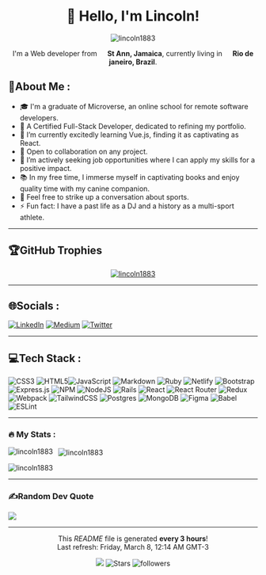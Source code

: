 <h1 align="center">👋 Hello, I'm Lincoln!</h1>

<div align="center">
  <p> 
    <img src="https://komarev.com/ghpvc/?username=lincoln1883&label=Visitor%20number&color=0e75b6&style=flat" alt="lincoln1883" /> 
  </p>
  <p>I'm a Web developer from <img src="https://cdn-icons-png.flaticon.com/128/555/555653.png" width="13" /> <b>St Ann, Jamaica</b>, currently living in <img src="https://cdn-icons-png.flaticon.com/128/5111/5111676.png" width="13" /> <b>Rio de janeiro, Brazil</b>. 
  </p>
</div>

## 💫About Me :
- 🎓 I'm a graduate of Microverse, an online school for remote software developers.
- 🌱 A Certified Full-Stack Developer, dedicated to refining my portfolio.
- 🔭 I’m currently excitedly learning Vue.js, finding it as captivating as React.
- 👯 Open to collaboration on any project.
- 🤝 I’m actively seeking job opportunities where I can apply my skills for a positive impact.
- 📚 In my free time, I immerse myself in captivating books and enjoy quality time with my canine companion.
- 💬 Feel free to strike up a conversation about sports.
- ⚡ Fun fact: I have a past life as a DJ and a history as a multi-sport athlete.

---

## 🏆GitHub Trophies
<p align="center">
  <a href="https://github-profile-trophy.vercel.app/">
    <img src="https://github-profile-trophy.vercel.app/?username=lincoln1883&theme=radical&no-frame=false&no-bg=false&margin-w=4" alt="lincoln1883" />
  </a>
</p>

---

## 🌐Socials :
[![LinkedIn](https://img.shields.io/badge/LinkedIn-%230077B5.svg?logo=linkedin&logoColor=white)](https://linkedin.com/in/lincoln-gibson) [![Medium](https://img.shields.io/badge/Medium-12100E?logo=medium&logoColor=white)](https://medium.com/@lincoln-gibson7) [![Twitter](https://img.shields.io/badge/Twitter-%231DA1F2.svg?logo=Twitter&logoColor=white)](https://twitter.com/lincolngibson7) 

---

## 💻Tech Stack :
![CSS3](https://img.shields.io/badge/css3-%231572B6.svg?style=plastic&logo=css3&logoColor=white) ![HTML5](https://img.shields.io/badge/html5-%23E34F26.svg?style=plastic&logo=html5&logoColor=white)![JavaScript](https://img.shields.io/badge/javascript-%23323330.svg?style=plastic&logo=javascript&logoColor=%23F7DF1E) ![Markdown](https://img.shields.io/badge/markdown-%23000000.svg?style=plastic&logo=markdown&logoColor=white) ![Ruby](https://img.shields.io/badge/ruby-%23CC342D.svg?style=plastic&logo=ruby&logoColor=white) ![Netlify](https://img.shields.io/badge/netlify-%23000000.svg?style=plastic&logo=netlify&logoColor=#00C7B7) ![Bootstrap](https://img.shields.io/badge/bootstrap-%23563D7C.svg?style=plastic&logo=bootstrap&logoColor=white) ![Express.js](https://img.shields.io/badge/express.js-%23404d59.svg?style=plastic&logo=express&logoColor=%2361DAFB) ![NPM](https://img.shields.io/badge/NPM-%23000000.svg?style=plastic&logo=npm&logoColor=white) ![NodeJS](https://img.shields.io/badge/node.js-6DA55F?style=plastic&logo=node.js&logoColor=white) ![Rails](https://img.shields.io/badge/rails-%23CC0000.svg?style=plastic&logo=ruby-on-rails&logoColor=white) ![React](https://img.shields.io/badge/react-%2320232a.svg?style=plastic&logo=react&logoColor=%2361DAFB) ![React Router](https://img.shields.io/badge/React_Router-CA4245?style=plastic&logo=react-router&logoColor=white) ![Redux](https://img.shields.io/badge/redux-%23593d88.svg?style=plastic&logo=redux&logoColor=white) ![Webpack](https://img.shields.io/badge/webpack-%238DD6F9.svg?style=plastic&logo=webpack&logoColor=black) ![TailwindCSS](https://img.shields.io/badge/tailwindcss-%2338B2AC.svg?style=plastic&logo=tailwind-css&logoColor=white) ![Postgres](https://img.shields.io/badge/postgres-%23316192.svg?style=plastic&logo=postgresql&logoColor=white) ![MongoDB](https://img.shields.io/badge/MongoDB-%234ea94b.svg?style=plastic&logo=mongodb&logoColor=white) 	![Figma](https://img.shields.io/badge/figma-%23F24E1E.svg?style=plastic&logo=figma&logoColor=white) ![Babel](https://img.shields.io/badge/Babel-F9DC3e?style=plastic&logo=babel&logoColor=black) ![ESLint](https://img.shields.io/badge/ESLint-4B3263?style=plastic&logo=eslint&logoColor=white)

---

### :fire: My Stats :
<p>
  <img align="left" src="https://github-readme-stats.vercel.app/api/top-langs?username=lincoln1883&show_icons=true&theme=radical&locale=en&layout=compact" alt="lincoln1883" />
</p>

<p>&nbsp;
  <img align="center" src="https://github-readme-stats.vercel.app/api?username=lincoln1883&show_icons=true&theme=radical&locale=en" alt="lincoln1883" />
</p>

<p>
  <img align="center" src="https://github-readme-streak-stats.herokuapp.com/?user=lincoln1883&&show_icons=true&theme=radical" alt="lincoln1883" />
</p>

---

### ✍️Random Dev Quote
![](https://quotes-github-readme.vercel.app/api?type=horizontal&theme=radical)


------------
<p align="center">This <i>README</i> file is generated <b>every 3 hours</b>!</br>Last refresh: Friday, March 8, 12:14 AM GMT-3<br /></p>
<p align="center">
  <img src="https://github.com/lincoln1883/lincoln1883/workflows/README%20build/badge.svg" />
  <img alt="Stars" src="https://img.shields.io/github/stars/lincoln1883?style=flat-square&labelColor=343b41"/>
  <img alt="followers" src="https://img.shields.io/github/followers/lincoln1883?style=flat-square&labelColor=343b41"/>
</p>
